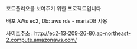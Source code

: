 포트폴리오를 보여주기 위한 프로젝트입니다

배포 AWs ec2, Db: aws rds - mariaDB 사용 

사이트주소 : 
http://ec2-13-209-26-80.ap-northeast-2.compute.amazonaws.com/


